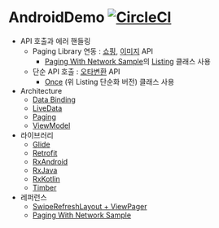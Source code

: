 # AndroidDemo [![CircleCI](https://img.shields.io/circleci/build/github/x1210x/AndroidDemo/rxjava)](https://github.com/x1210x/AndroidDemo/tree/rxjava)
* API 호출과 에러 핸들링
  * Paging Library 연동 : [쇼핑](https://developers.naver.com/docs/search/shopping/), [이미지](https://developers.naver.com/docs/search/image/) API
    * [Paging With Network Sample](https://github.com/android/architecture-components-samples/tree/master/PagingWithNetworkSample)의 [Listing](https://github.com/android/architecture-components-samples/blob/master/PagingWithNetworkSample/lib/src/main/java/com/android/example/paging/pagingwithnetwork/reddit/repository/Listing.kt) 클래스 사용
  * 단순 API 호출 : [오타변환](https://developers.naver.com/docs/search/errata/) API
    * [Once](https://github.com/x1210x/AndroidDemo/blob/master/app/src/main/java/ssun/pe/kr/androiddemo/presentation/Once.kt) (위 Listing 단순화 버전) 클래스 사용
* Architecture
  * [Data Binding](https://developer.android.com/topic/libraries/data-binding/)
  * [LiveData](https://developer.android.com/topic/libraries/architecture/livedata)
  * [Paging](https://developer.android.com/topic/libraries/architecture/paging/)
  * [ViewModel](https://developer.android.com/topic/libraries/architecture/viewmodel)
* 라이브러리
  * [Glide](https://github.com/bumptech/glide)
  * [Retrofit](https://github.com/square/retrofit)
  * [RxAndroid](https://github.com/ReactiveX/RxAndroid)
  * [RxJava](https://github.com/ReactiveX/RxJava)
  * [RxKotlin](https://github.com/ReactiveX/RxKotlin)
  * [Timber](https://github.com/JakeWharton/timber)
* 레퍼런스
  * [SwipeRefreshLayout + ViewPager](https://stackoverflow.com/questions/25978462/swiperefreshlayout-viewpager-limit-horizontal-scroll-only)
  * [Paging With Network Sample](https://github.com/android/architecture-components-samples/tree/master/PagingWithNetworkSample)
